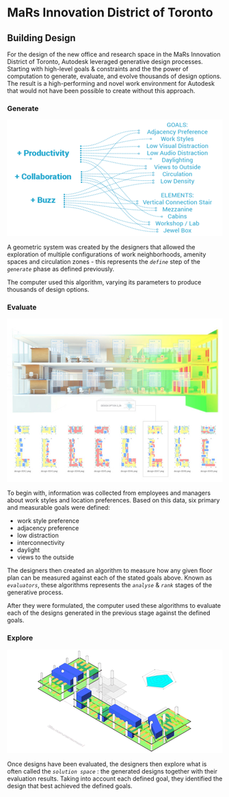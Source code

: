 # MaRs Innovation District of Toronto

## Building Design

For the design of the new office and research space in the MaRs Innovation District of Toronto, Autodesk leveraged generative design processes. Starting with high-level goals & constraints and the the power of computation to generate, evaluate, and evolve thousands of design options. The result is a high-performing and novel work environment for Autodesk that would not have been possible to create without this approach.

### Generate

![](../../../.gitbook/assets/mars1%20%281%29.png)

A geometric system was created by the designers that allowed the exploration of multiple configurations of work neighborhoods, amenity spaces and circulation zones - this represents the _`define`_ step of the _`generate`_ phase as defined previously.

The computer used this algorithm, varying its parameters to produce thousands of design options.

### Evaluate

![](../../../.gitbook/assets/mars2%20%281%29.jpg)

To begin with, information was collected from employees and managers about work styles and location preferences. Based on this data, six primary and measurable goals were defined:

* work style preference
* adjacency preference
* low distraction
* interconnectivity
* daylight
* views to the outside

The designers then created an algorithm to measure how any given floor plan can be measured against each of the stated goals above. Known as _`evaluators`_, these algorithms represents the _`analyse`_ & _`rank`_ stages of the generative process.

After they were formulated, the computer used these algorithms to evaluate each of the designs generated in the previous stage against the defined goals.

### Explore

![](../../../.gitbook/assets/mars3%20%281%29.gif)

Once designs have been evaluated, the designers then explore what is often called the _`solution space`_ : the generated designs together with their evaluation results. Taking into account each defined goal, they identified the design that best achieved the defined goals.

